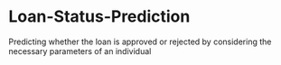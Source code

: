 # Loan-Status-Prediction
Predicting whether the loan is approved or rejected by considering the necessary parameters of an individual

